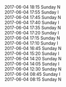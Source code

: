 2017-06-04 18:15 Sunday  N  
2017-06-04 17:55 Sunday  I  
2017-06-04 17:45 Sunday  N  
2017-06-04 17:40 Sunday  I  
2017-06-04 17:35 Sunday  N  
2017-06-04 17:20 Sunday  I  
2017-06-04 17:15 Sunday  N  
2017-06-04 17:10 Sunday  I  
2017-06-04 16:45 Sunday  N  
2017-06-04 15:20 Sunday  I  
2017-06-04 14:20 Sunday  N  
2017-06-04 14:05 Sunday  I  
2017-06-04 12:30 Sunday  N  
2017-06-04 08:45 Sunday  I  
2017-06-04 08:15 Sunday  N  

